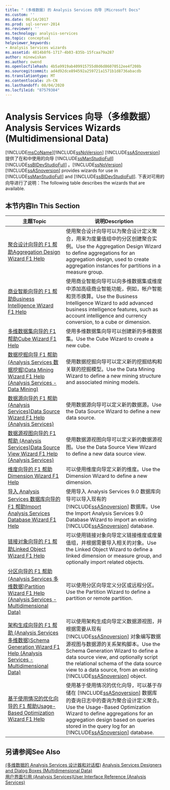 ```yaml
---
title: " (多维数据) 的 Analysis Services 向导 |Microsoft Docs"
ms.custom: ''
ms.date: 06/14/2017
ms.prod: sql-server-2014
ms.reviewer: ''
ms.technology: analysis-services
ms.topic: conceptual
helpviewer_keywords:
- Analysis Services wizards
ms.assetid: 4814b8f6-1717-4b03-835b-15fcaa79a287
author: minewiskan
ms.author: owend
ms.openlocfilehash: 4b5a9919ab409915755d0d6d86070512ee4f208b
ms.sourcegitcommit: ad4d92dce894592a259721a1571b1d8736abacdb
ms.translationtype: MT
ms.contentlocale: zh-CN
ms.lasthandoff: 08/04/2020
ms.locfileid: "87579384"
---
```

# <a name="analysis-services-wizards-multidimensional-data"></a><span data-ttu-id="6331c-102">Analysis Services 向导（多维数据）</span><span class="sxs-lookup"><span data-stu-id="6331c-102">Analysis Services Wizards (Multidimensional Data)</span></span>
  [!INCLUDE[msCoName](../includes/msconame-md.md)]<span data-ttu-id="6331c-103">[!INCLUDE[ssNoVersion](../includes/ssnoversion-md.md)] [!INCLUDE[ssASnoversion](../includes/ssasnoversion-md.md)] 提供了在和中使用的向导 [!INCLUDE[ssManStudioFull](../includes/ssmanstudiofull-md.md)] [!INCLUDE[ssBIDevStudioFull](../includes/ssbidevstudiofull-md.md)] 。</span><span class="sxs-lookup"><span data-stu-id="6331c-103">[!INCLUDE[ssNoVersion](../includes/ssnoversion-md.md)] [!INCLUDE[ssASnoversion](../includes/ssasnoversion-md.md)] provides wizards for use in [!INCLUDE[ssManStudioFull](../includes/ssmanstudiofull-md.md)] and [!INCLUDE[ssBIDevStudioFull](../includes/ssbidevstudiofull-md.md)].</span></span> <span data-ttu-id="6331c-104">下表对可用的向导进行了说明：</span><span class="sxs-lookup"><span data-stu-id="6331c-104">The following table describes the wizards that are available.</span></span>  
  
## <a name="in-this-section"></a><span data-ttu-id="6331c-105">本节内容</span><span class="sxs-lookup"><span data-stu-id="6331c-105">In This Section</span></span>  
  
|<span data-ttu-id="6331c-106">主题</span><span class="sxs-lookup"><span data-stu-id="6331c-106">Topic</span></span>|<span data-ttu-id="6331c-107">说明</span><span class="sxs-lookup"><span data-stu-id="6331c-107">Description</span></span>|  
|-----------|-----------------|  
|[<span data-ttu-id="6331c-108">聚合设计向导的 F1 帮助</span><span class="sxs-lookup"><span data-stu-id="6331c-108">Aggregation Design Wizard F1 Help</span></span>](aggregation-design-wizard-f1-help.md)|<span data-ttu-id="6331c-109">使用聚合设计向导可以为聚合设计定义聚合，用来为度量值组中的分区创建聚合实例。</span><span class="sxs-lookup"><span data-stu-id="6331c-109">Use the Aggregation Design Wizard to define aggregations for an aggregation design, used to create aggregation instances for partitions in a measure group.</span></span>|  
|[<span data-ttu-id="6331c-110">商业智能向导的 F1 帮助</span><span class="sxs-lookup"><span data-stu-id="6331c-110">Business Intelligence Wizard F1 Help</span></span>](business-intelligence-wizard-f1-help.md)|<span data-ttu-id="6331c-111">使用商业智能向导可以向多维数据集或维度中添加高级商业智能功能，例如，帐户智能和货币换算。</span><span class="sxs-lookup"><span data-stu-id="6331c-111">Use the Business Intelligence Wizard to add advanced business intelligence features, such as account intelligence and currency conversion, to a cube or dimension.</span></span>|  
|[<span data-ttu-id="6331c-112">多维数据集向导的 F1 帮助</span><span class="sxs-lookup"><span data-stu-id="6331c-112">Cube Wizard F1 Help</span></span>](cube-wizard-f1-help.md)|<span data-ttu-id="6331c-113">使用多维数据集向导可以创建新的多维数据集。</span><span class="sxs-lookup"><span data-stu-id="6331c-113">Use the Cube Wizard to create a new cube.</span></span>|  
|[<span data-ttu-id="6331c-114">数据挖掘向导 F1 帮助 &#40;Analysis Services 数据挖掘&#41;</span><span class="sxs-lookup"><span data-stu-id="6331c-114">Data Mining Wizard F1 Help &#40;Analysis Services - Data Mining&#41;</span></span>](data-mining-wizard-f1-help-analysis-services-data-mining.md)|<span data-ttu-id="6331c-115">使用数据挖掘向导可以定义新的挖掘结构和关联的挖掘模型。</span><span class="sxs-lookup"><span data-stu-id="6331c-115">Use the Data Mining Wizard to define a new mining structure and associated mining models.</span></span>|  
|[<span data-ttu-id="6331c-116">数据源向导的 F1 帮助 &#40;Analysis Services&#41;</span><span class="sxs-lookup"><span data-stu-id="6331c-116">Data Source Wizard F1 Help &#40;Analysis Services&#41;</span></span>](data-source-wizard-f1-help-analysis-services.md)|<span data-ttu-id="6331c-117">使用数据源向导可以定义新的数据源。</span><span class="sxs-lookup"><span data-stu-id="6331c-117">Use the Data Source Wizard to define a new data source.</span></span>|  
|[<span data-ttu-id="6331c-118">数据源视图向导的 F1 帮助 &#40;Analysis Services&#41;</span><span class="sxs-lookup"><span data-stu-id="6331c-118">Data Source View Wizard F1 Help &#40;Analysis Services&#41;</span></span>](data-source-view-wizard-f1-help-analysis-services.md)|<span data-ttu-id="6331c-119">使用数据源视图向导可以定义新的数据源视图。</span><span class="sxs-lookup"><span data-stu-id="6331c-119">Use the Data Source View Wizard to define a new data source view.</span></span>|  
|[<span data-ttu-id="6331c-120">维度向导的 F1 帮助</span><span class="sxs-lookup"><span data-stu-id="6331c-120">Dimension Wizard F1 Help</span></span>](dimension-wizard-f1-help.md)|<span data-ttu-id="6331c-121">可以使用维度向导定义新的维度。</span><span class="sxs-lookup"><span data-stu-id="6331c-121">Use the Dimension Wizard to define a new dimension.</span></span>|  
|[<span data-ttu-id="6331c-122">导入 Analysis Services 数据库向导的 F1 帮助</span><span class="sxs-lookup"><span data-stu-id="6331c-122">Import Analysis Services Database Wizard F1 Help</span></span>](import-analysis-services-database-wizard-f1-help.md)|<span data-ttu-id="6331c-123">使用导入 Analysis Services 9.0 数据库向导可以导入现有的 [!INCLUDE[ssASnoversion](../includes/ssasnoversion-md.md)] 数据库。</span><span class="sxs-lookup"><span data-stu-id="6331c-123">Use the Import Analysis Services 9.0 Database Wizard to import an existing [!INCLUDE[ssASnoversion](../includes/ssasnoversion-md.md)] database.</span></span>|  
|[<span data-ttu-id="6331c-124">链接对象向导的 F1 帮助</span><span class="sxs-lookup"><span data-stu-id="6331c-124">Linked Object Wizard F1 Help</span></span>](linked-object-wizard-f1-help.md)|<span data-ttu-id="6331c-125">可以使用链接对象向导定义链接维度或度量值组，并根据需要导入相关的对象。</span><span class="sxs-lookup"><span data-stu-id="6331c-125">Use the Linked Object Wizard to define a linked dimension or measure group, and optionally import related objects.</span></span>|  
|[<span data-ttu-id="6331c-126">分区向导的 F1 帮助 &#40;Analysis Services 多维数据&#41;</span><span class="sxs-lookup"><span data-stu-id="6331c-126">Partition Wizard F1 Help &#40;Analysis Services - Multidimensional Data&#41;</span></span>](partition-wizard-f1-help-analysis-services-multidimensional-data.md)|<span data-ttu-id="6331c-127">可以使用分区向导定义分区或远程分区。</span><span class="sxs-lookup"><span data-stu-id="6331c-127">Use the Partition Wizard to define a partition or remote partition.</span></span>|  
|[<span data-ttu-id="6331c-128">架构生成向导的 F1 帮助 &#40;Analysis Services 多维数据&#41;</span><span class="sxs-lookup"><span data-stu-id="6331c-128">Schema Generation Wizard F1 Help &#40;Analysis Services - Multidimensional Data&#41;</span></span>](schema-generation-wizard-f1-help-analysis-services-multidimensional-data.md)|<span data-ttu-id="6331c-129">可以使用架构生成向导定义数据源视图，并根据需要从现有 [!INCLUDE[ssASnoversion](../includes/ssasnoversion-md.md)] 对象编写数据源视图与数据源的关系架构脚本。</span><span class="sxs-lookup"><span data-stu-id="6331c-129">Use the Schema Generation Wizard to define a data source view, and optionally script the relational schema of the data source view to a data source, from an existing [!INCLUDE[ssASnoversion](../includes/ssasnoversion-md.md)] object.</span></span>|  
|[<span data-ttu-id="6331c-130">基于使用情况的优化向导的 F1 帮助</span><span class="sxs-lookup"><span data-stu-id="6331c-130">Usage-Based Optimization Wizard F1 Help</span></span>](usage-based-optimization-wizard-f1-help.md)|<span data-ttu-id="6331c-131">使用基于使用情况的优化向导，可以基于存储在 [!INCLUDE[ssASnoversion](../includes/ssasnoversion-md.md)] 数据库的查询日志中的查询为聚合设计定义聚合。</span><span class="sxs-lookup"><span data-stu-id="6331c-131">Use the Usage-Based Optimization Wizard to define aggregations for an aggregation design based on queries stored in the query log for an [!INCLUDE[ssASnoversion](../includes/ssasnoversion-md.md)] database.</span></span>|  
  
## <a name="see-also"></a><span data-ttu-id="6331c-132">另请参阅</span><span class="sxs-lookup"><span data-stu-id="6331c-132">See Also</span></span>  
 <span data-ttu-id="6331c-133">[&#40;多维数据的 Analysis Services 设计器和对话框&#41;](analysis-services-designers-and-dialog-boxes-multidimensional-data.md) </span><span class="sxs-lookup"><span data-stu-id="6331c-133">[Analysis Services Designers and Dialog Boxes &#40;Multidimensional Data&#41;](analysis-services-designers-and-dialog-boxes-multidimensional-data.md) </span></span>  
 [<span data-ttu-id="6331c-134">用户界面引用 &#40;Analysis Services&#41;</span><span class="sxs-lookup"><span data-stu-id="6331c-134">User Interface Reference &#40;Analysis Services&#41;</span></span>](user-interface-reference-analysis-services.md)  
  
  
